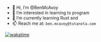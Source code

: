 - 👋 Hi, I’m @BenMcAvoy
- 👀 I’m interested in learning to program
- 🌱 I’m currently learning Rust and 
- 📫 Reach me at: `ben.mcavoy@tutanota.com`

[![wakatime](https://wakatime.com/badge/user/018c21b1-4778-4fc3-9702-6ad56350371c.svg)](https://wakatime.com/@018c21b1-4778-4fc3-9702-6ad56350371c)